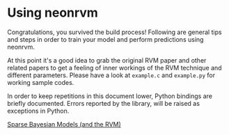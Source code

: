 # Using neonrvm

Congratulations, you survived the build process! Following are general tips and
steps in order to train your model and perform predictions using neonrvm.

At this point it's a good idea to grab the original RVM paper and other related
papers to get a feeling of inner workings of the RVM technique and different
parameters. Please have a look at `example.c` and `example.py` for working
sample codes.

In order to keep repetitions in this document lower, Python bindings are briefly
documented. Errors reported by the library, will be raised as exceptions in
Python.

[Sparse Bayesian Models (and the RVM)](http://www.miketipping.com/sparsebayes.htm)
